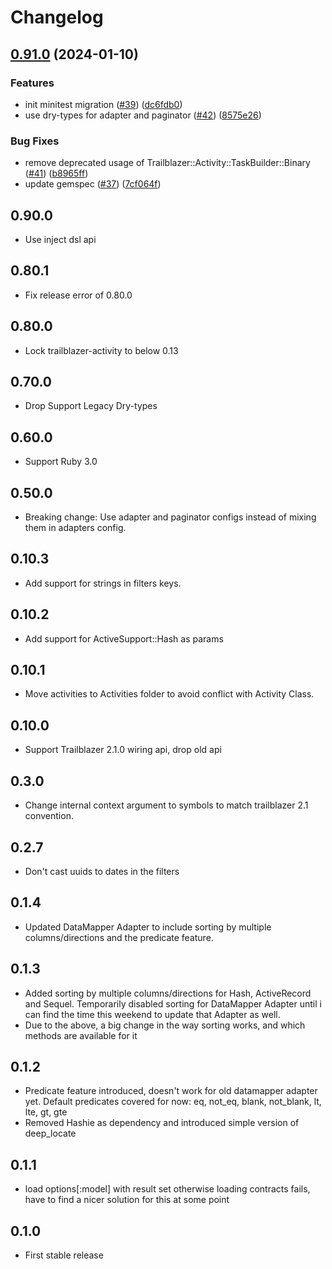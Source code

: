 # Changelog

## [0.91.0](https://github.com/trailblazer/trailblazer-finder/compare/v0.90.0...v0.91.0) (2024-01-10)


### Features

* init minitest migration ([#39](https://github.com/trailblazer/trailblazer-finder/issues/39)) ([dc6fdb0](https://github.com/trailblazer/trailblazer-finder/commit/dc6fdb05cd492a8d60ed9c9e882537bacf3d3f1e))
* use dry-types for adapter and paginator ([#42](https://github.com/trailblazer/trailblazer-finder/issues/42)) ([8575e26](https://github.com/trailblazer/trailblazer-finder/commit/8575e266aa1ae069bfd023970a2e427a8124dec8))


### Bug Fixes

* remove deprecated usage of Trailblazer::Activity::TaskBuilder::Binary ([#41](https://github.com/trailblazer/trailblazer-finder/issues/41)) ([b8965ff](https://github.com/trailblazer/trailblazer-finder/commit/b8965ff9f0549f927409e90cc2d8a227267c13d9))
* update gemspec ([#37](https://github.com/trailblazer/trailblazer-finder/issues/37)) ([7cf064f](https://github.com/trailblazer/trailblazer-finder/commit/7cf064f8e6e33b863a169041e2ee59ebd5152fd1))

## 0.90.0
* Use inject dsl api 

## 0.80.1
* Fix release error of 0.80.0

## 0.80.0
* Lock trailblazer-activity to below 0.13

## 0.70.0
* Drop Support Legacy Dry-types

## 0.60.0
* Support Ruby 3.0

## 0.50.0
* Breaking change: Use adapter and paginator configs instead of mixing them in adapters config.

## 0.10.3
* Add support for strings in filters keys.

## 0.10.2
* Add support for ActiveSupport::Hash as params

## 0.10.1
* Move activities to Activities folder to avoid conflict with Activity Class.

## 0.10.0
* Support Trailblazer 2.1.0 wiring api, drop old api

## 0.3.0
* Change internal context argument to symbols to match trailblazer 2.1 convention.

## 0.2.7
* Don't cast uuids to dates in the filters

## 0.1.4
* Updated DataMapper Adapter to include sorting by multiple columns/directions and the predicate feature.

## 0.1.3
* Added sorting by multiple columns/directions for Hash, ActiveRecord and Sequel. Temporarily disabled sorting for DataMapper Adapter until i can find the time this weekend to update that Adapter as well.
* Due to the above, a big change in the way sorting works, and which methods are available for it

## 0.1.2

* Predicate feature introduced, doesn't work for old datamapper adapter yet. Default predicates covered for now: eq, not_eq, blank, not_blank, lt, lte, gt, gte
* Removed Hashie as dependency and introduced simple version of deep_locate

## 0.1.1

* load options[:model] with result set otherwise loading contracts fails, have to find a nicer solution for this at some point

## 0.1.0

* First stable release
